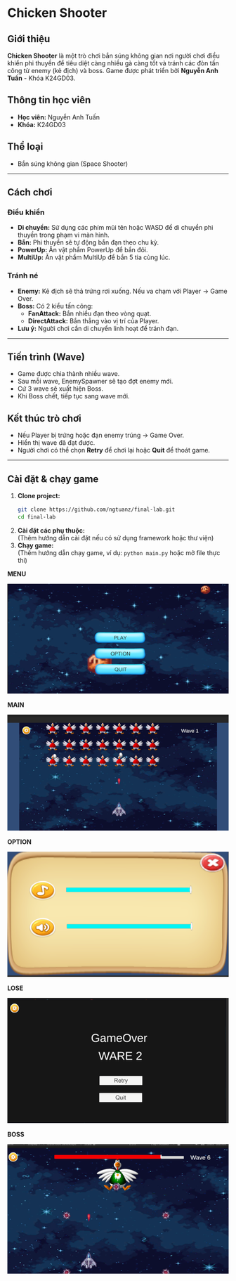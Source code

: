 # Chicken Shooter

## Giới thiệu
**Chicken Shooter** là một trò chơi bắn súng không gian nơi người chơi điều khiển phi thuyền để tiêu diệt càng nhiều gà càng tốt và tránh các đòn tấn công từ enemy (kẻ địch) và boss. Game được phát triển bởi **Nguyễn Anh Tuấn** - Khóa K24GD03.

## Thông tin học viên
- **Học viên:** Nguyễn Anh Tuấn
- **Khóa:** K24GD03

## Thể loại
- Bắn súng không gian (Space Shooter)

---

## Cách chơi

### Điều khiển
- **Di chuyển:** Sử dụng các phím mũi tên hoặc WASD để di chuyển phi thuyền trong phạm vi màn hình.
- **Bắn:** Phi thuyền sẽ tự động bắn đạn theo chu kỳ.
- **PowerUp:** Ăn vật phẩm PowerUp để bắn đôi.
- **MultiUp:** Ăn vật phẩm MultiUp để bắn 5 tia cùng lúc.

### Tránh né
- **Enemy:** Kẻ địch sẽ thả trứng rơi xuống. Nếu va chạm với Player → Game Over.
- **Boss:** Có 2 kiểu tấn công:
  - **FanAttack:** Bắn nhiều đạn theo vòng quạt.
  - **DirectAttack:** Bắn thẳng vào vị trí của Player.
- **Lưu ý:** Người chơi cần di chuyển linh hoạt để tránh đạn.

---

## Tiến trình (Wave)
- Game được chia thành nhiều wave.
- Sau mỗi wave, EnemySpawner sẽ tạo đợt enemy mới.
- Cứ 3 wave sẽ xuất hiện Boss.
- Khi Boss chết, tiếp tục sang wave mới.

## Kết thúc trò chơi
- Nếu Player bị trứng hoặc đạn enemy trúng → Game Over.
- Hiển thị wave đã đạt được.
- Người chơi có thể chọn **Retry** để chơi lại hoặc **Quit** để thoát game.

---

## Cài đặt & chạy game

1. **Clone project:**
   ```bash
   git clone https://github.com/ngtuanz/final-lab.git
   cd final-lab
   ```
2. **Cài đặt các phụ thuộc:**  
   (Thêm hướng dẫn cài đặt nếu có sử dụng framework hoặc thư viện)
3. **Chạy game:**  
   (Thêm hướng dẫn chạy game, ví dụ: `python main.py` hoặc mở file thực thi)

   
**MENU**

![](midia/image1.png)


**MAIN**

![](midia/image2.png)


**OPTION**

![](midia/image3.png)


**LOSE**

![](midia/image4.png)


**BOSS**

![](midia/image5.png)
